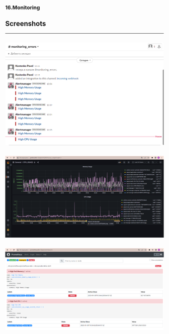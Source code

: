 ### 16.Monitoring


## Screenshots
---
![alert](alert.png)
---
![memory_and_cpu](memory_and_cpu.png)
---
![prometheus](prometheus.png)
---